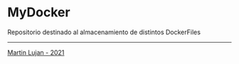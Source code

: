 # MyDocker

Repositorio destinado al almacenamiento de distintos DockerFiles

---

[Martin Lujan - 2021 ](https://www.linkedin.com/in/martinlujan-/)